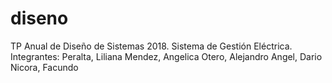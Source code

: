 # diseno
TP Anual de Diseño de Sistemas 2018. Sistema de Gestión Eléctrica.
Integrantes:
  Peralta, Liliana
  Mendez, Angelica
  Otero, Alejandro
  Angel, Dario
  Nicora, Facundo
